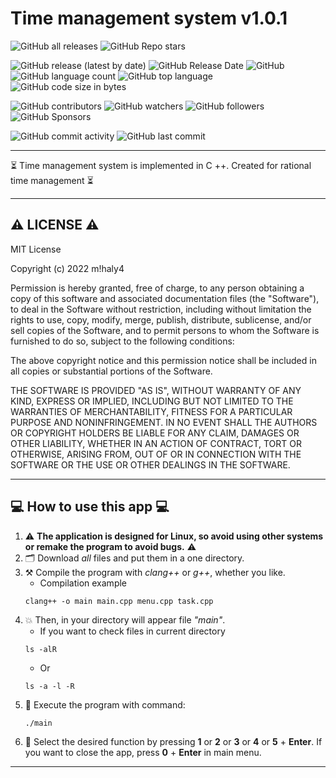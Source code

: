 # Time management system v1.0.1

![GitHub all releases](https://img.shields.io/github/downloads/git-user-cpp/time-management-system/total?color=00FF00&logo=github&logoColor=00FF00&style=plastic)
![GitHub Repo stars](https://img.shields.io/github/stars/git-user-cpp/time-management-system?color=FFFF00&logo=github&logoColor=FFFF00&style=plastic)

![GitHub release (latest by date)](https://img.shields.io/github/v/release/git-user-cpp/time-management-system?color=ff0000&logo=github&logoColor=ff0000&style=plastic)
![GitHub Release Date](https://img.shields.io/github/release-date/git-user-cpp/time-management-system?color=ff4500&logo=github&logoColor=ff4500&style=plastic)
![GitHub](https://img.shields.io/github/license/git-user-cpp/time-management-system?color=FFD700&logo=github&logoColor=FFD700&style=plastic)
![GitHub language count](https://img.shields.io/github/languages/count/git-user-cpp/time-management-system?color=7FFFD4&logo=github&logoColor=7FFFD4&style=plastic)
![GitHub top language](https://img.shields.io/github/languages/top/git-user-cpp/time-management-system?color=red&logo=github&logoColor=red&style=plastic)
![GitHub code size in bytes](https://img.shields.io/github/languages/code-size/git-user-cpp/time-management-system?color=00BFFF&logo=github&logoColor=00BFFF&style=plastic)

![GitHub contributors](https://img.shields.io/github/contributors-anon/git-user-cpp/time-management-system?color=ff0000&logo=github&logoColor=ff0000&style=plastic)
![GitHub watchers](https://img.shields.io/github/watchers/git-user-cpp/time-management-system?color=DC143C&logo=github&logoColor=DC143C&style=plastic)
![GitHub followers](https://img.shields.io/github/followers/git-user-cpp?color=7FFF00&logo=github&logoColor=7FFF00&style=plastic)
![GitHub Sponsors](https://img.shields.io/github/sponsors/git-user-cpp?color=00FFFF&logo=github&logoColor=00FFFF&style=plastic)

![GitHub commit activity](https://img.shields.io/github/commit-activity/y/git-user-cpp/time-management-system?color=98FB98&logo=github&logoColor=98FB98&style=plastic)
![GitHub last commit](https://img.shields.io/github/last-commit/git-user-cpp/time-management-system?color=98FB98&logo=github&logoColor=98FB98&style=plastic)

---

⏳ Time management system is implemented in C ++. Created for rational time management ⏳

---

## ⚠️ LICENSE ⚠️

MIT License

Copyright (c) 2022 m!haly4

Permission is hereby granted, free of charge, to any person obtaining a copy
of this software and associated documentation files (the "Software"), to deal
in the Software without restriction, including without limitation the rights
to use, copy, modify, merge, publish, distribute, sublicense, and/or sell
copies of the Software, and to permit persons to whom the Software is
furnished to do so, subject to the following conditions:

The above copyright notice and this permission notice shall be included in all
copies or substantial portions of the Software.

THE SOFTWARE IS PROVIDED "AS IS", WITHOUT WARRANTY OF ANY KIND, EXPRESS OR
IMPLIED, INCLUDING BUT NOT LIMITED TO THE WARRANTIES OF MERCHANTABILITY,
FITNESS FOR A PARTICULAR PURPOSE AND NONINFRINGEMENT. IN NO EVENT SHALL THE
AUTHORS OR COPYRIGHT HOLDERS BE LIABLE FOR ANY CLAIM, DAMAGES OR OTHER
LIABILITY, WHETHER IN AN ACTION OF CONTRACT, TORT OR OTHERWISE, ARISING FROM,
OUT OF OR IN CONNECTION WITH THE SOFTWARE OR THE USE OR OTHER DEALINGS IN THE
SOFTWARE.

---

## 💻 How to use this app 💻

1) ⚠️ **The application is designed for Linux, so avoid using other systems or remake the program to avoid bugs.** ⚠️
2) 🗂️ Download *all* files and put them in a one directory.
3) ⚒️ Compile the program with *clang++* or *g++*, whether you like.
    - Сompilation example
    ```
    clang++ -o main main.cpp menu.cpp task.cpp
    ```
4) 💥 Then, in your directory will appear file *"main"*.
    - If you want to check files in current directory
    ```
    ls -alR
    ```
    - Or
    ```
    ls -a -l -R
    ```
5) 🌠 Execute the program with command:
    ```
    ./main
    ```
6) 👷 Select the desired function by pressing **1** or **2** or **3** or **4** or **5** + **Enter**. If you want to close the app, press **0** + **Enter** in main menu.

---

